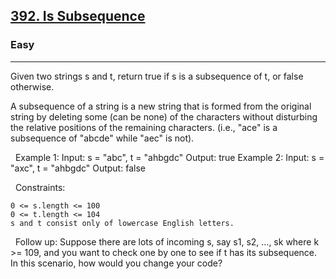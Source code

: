 <h2><a href="https://leetcode.com/problems/is-subsequence/?envType=study-plan&id=level-1">392. Is Subsequence</a></h2><h3>Easy</h3><hr>Given two strings s and t, return true if s is a subsequence of t, or false otherwise.

A subsequence of a string is a new string that is formed from the original string by deleting some (can be none) of the characters without disturbing the relative positions of the remaining characters. (i.e., "ace" is a subsequence of "abcde" while "aec" is not).

 
Example 1:
Input: s = "abc", t = "ahbgdc"
Output: true
Example 2:
Input: s = "axc", t = "ahbgdc"
Output: false

 
Constraints:


	0 <= s.length <= 100
	0 <= t.length <= 104
	s and t consist only of lowercase English letters.


 
Follow up: Suppose there are lots of incoming s, say s1, s2, ..., sk where k >= 109, and you want to check one by one to see if t has its subsequence. In this scenario, how would you change your code?